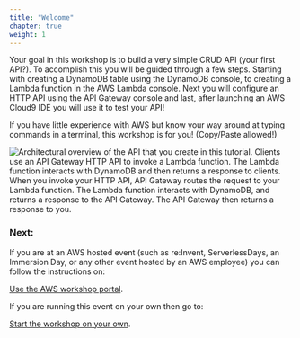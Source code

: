 ```yaml
---
title: "Welcome"
chapter: true
weight: 1
---
```


Your goal in this workshop is to build a very simple CRUD API (your first API?). To accomplish this you will be guided through a few steps. Starting with creating a DynamoDB table using the DynamoDB console, to creating a Lambda function in the AWS Lambda console. Next you will configure an HTTP API using the API Gateway console and last, after launching an AWS Cloud9 IDE you will use it to test your API!

If you have little experience with AWS but know your way around at typing commands in a terminal, this workshop is for you! (Copy/Paste allowed!) 

![Architectural overview of the API that you create in this tutorial. Clients use an API Gateway HTTP API to invoke a Lambda function. The Lambda function interacts with DynamoDB and then returns a response to clients. ](/images/ddb-crud.png)
When you invoke your HTTP API, API Gateway routes the request to your Lambda function. The Lambda function interacts with DynamoDB, and returns a response to the API Gateway. The API Gateway then returns a response to you. 

### Next: 
If you are at an AWS hosted event (such as re:Invent, ServerlessDays, an Immersion Day, or any other event hosted by an AWS employee) you can follow the instructions on: 

[Use the AWS workshop portal](./aws_event/). 

If you are running this event on your own then go to:

[Start the workshop on your own](./self_hosted/).


